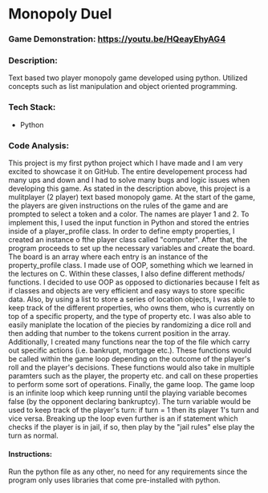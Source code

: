 # Monopoly Duel
### Game Demonstration:  https://youtu.be/HQeayEhyAG4

### Description:
Text based two player monopoly game developed using python. Utilized concepts such as list manipulation and object oriented programming.

### Tech Stack: 
- Python

### Code Analysis: 
  This project is my first python project which I have made and I am very excited to showcase it on GitHub. The entire developement process had many ups and down and I had to solve many bugs and logic issues when developing this game. As stated in the description above, this project is a mulitplayer (2 player) text based monopoly game. At the start of the game, the players are given instructions on the rules of the game and are prompted to select a token and a color. 
  The names are player 1 and 2. To implement this, I used the input function in Python and stored the entries inside of a player_profile class.
In order to define empty properties, I created an instance o fthe player class called "computer". After that, the program proceeds to set up the necessary variables and create the board. The board is an array where each entry is an instance of the property_profile class. I made use of OOP, something which we learned in the lectures on C. Within these classes, I also define different methods/ functions. I decided to use OOP as opposed to dictionaries because I felt as if classes and objects are very efficient and easy ways to store specific data. Also, by using a list to store a series of location objects, I was able to keep track of the different properties, who owns them, who is currently on top of a specific property, and the type of property etc. I was also able to easily maniplate the location of the piecies by randomizing a dice roll and then adding that number to the tokens current position in the array.
    Additionally, I created many functions near the top of the file which carry out specific actions (i.e. bankrupt, mortgage etc.). These functions would be called within the game loop depending on the outcome of the player's roll and the player's decisions. These functions would also take in multiple paramters such as the player, the property etc. and call on these properties to perform some sort of operations. Finally, the game loop. The game loop is an infinite loop which keep running until the playing variable becomes false (by the opponent declaring bankruptcy). The turn variable would be used to keep track of the player's turn: if turn = 1 then its player 1's turn and vice versa. Breaking up the loop even further is an if statement which checks if the player is in jail, if so, then play by the "jail rules" else play the turn as normal. 
  
 #### Instructions: 
  
Run the python file as any other, no need for any requirements since the program only uses libraries that come pre-installed with python.
